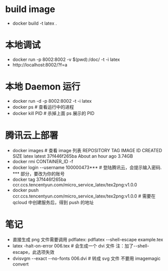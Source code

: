 # build image 
- docker build -t latex .

# 本地调试
- docker run -p 8002:8002 -v $(pwd):/doc/ -t -i latex
- http://localhost:8002/?f=a

# 本地 Daemon 运行
- docker run -d -p 8002:8002 -t -i latex
- docker ps # 查看运行中的进程
- docker kill PID # 杀掉上面 ps 展示的 PID

# 腾讯云上部署
- docker images # 查看 image 列表
  REPOSITORY          TAG                 IMAGE ID            CREATED             SIZE
  latex               latest              37f446f265ba        About an hour ago   3.74GB
- docker rmi CONTAINER_ID -f
- docker login --username 100000473*** # 登陆腾讯云，会提示输入密码. *** 部分，要改为你的账号
- docker tag 37f446f265ba ccr.ccs.tencentyun.com/micro_service_latex/tex2png:v1.0.0
- docker push ccr.ccs.tencentyun.com/micro_service_latex/tex2png:v1.0.0 # 需要在 qcloud 中创建服务后，得到 push 的地址

# 笔记
- 直接生成 png 文件需要调用 pdflatex: pdflatex --shell-escape example.tex
- latex -halt-on-error 006.tex # 会生成一个 dvi 文件 注：加了--shell-escape，此选项失效
- dvisvgm --exact --no-fonts 006.dvi # 转成 svg 文件 不要用 imagemagic convert
